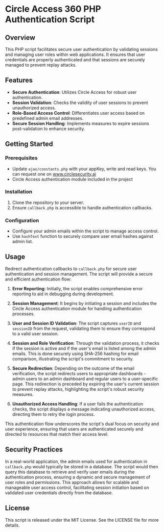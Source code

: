 # Circle Access 360 PHP Authentication Script

## Overview
This PHP script facilitates secure user authentication by validating sessions and managing user roles within web applications. It ensures that user credentials are properly authenticated and that sessions are securely managed to prevent replay attacks.

## Features
- **Secure Authentication**: Utilizes Circle Access for robust user authentication.
- **Session Validation**: Checks the validity of user sessions to prevent unauthorized access.
- **Role-Based Access Control**: Differentiates user access based on predefined admin email addresses.
- **Secure Session Handling**: Implements measures to expire sessions post-validation to enhance security.

## Getting Started

### Prerequisites
- Update ```ajax/constants.php``` with your appKey, write and read keys. You can request one on www.circlesecurity.ai
- Circle Access authentication module included in the project

### Installation
1. Clone the repository to your server.
2. Ensure `callback.php` is accessible to handle authentication callbacks.

### Configuration
- Configure your admin emails within the script to manage access control.
- Use `hashText` function to securely compare user email hashes against admin list.

## Usage
Redirect authentication callbacks to `callback.php` for secure user authentication and session management. The script will provide a secure and efficient authentication flow:

1. **Error Reporting**: Initially, the script enables comprehensive error reporting to aid in debugging during development.

2. **Session Management**: It begins by initiating a session and includes the Circle Access authentication module for handling authentication processes.

3. **User and Session ID Validation**: The script captures `userID` and `sessionID` from the request, validating them to ensure they correspond to a valid user session.

4. **Session and Role Verification**: Through the validation process, it checks if the session is active and if the user's email is listed among the admin emails. This is done securely using SHA-256 hashing for email comparison, illustrating the script's commitment to security.

5. **Secure Redirection**: Depending on the outcome of the email verification, the script redirects users to appropriate dashboards - admin users to an admin dashboard and regular users to a user-specific page. This redirection is preceded by expiring the user's current session to prevent replay attacks, highlighting the script's robust security measures.

6. **Unauthorized Access Handling**: If a user fails the authentication checks, the script displays a message indicating unauthorized access, directing them to retry the login process.

This authentication flow underscores the script's dual focus on security and user experience, ensuring that users are authenticated securely and directed to resources that match their access level.


## Security Practices

In a real-world application, the admin emails used for authentication in ```callback.php``` would typically be stored in a database.
The script would then query this database to retrieve and verify user emails during the authentication process, ensuring a dynamic and secure management of user roles and permissions. This approach allows for scalable and manageable user access control, facilitating session initiation based on validated user credentials directly from the database.

## License
This script is released under the MIT License. See the LICENSE file for more details.
